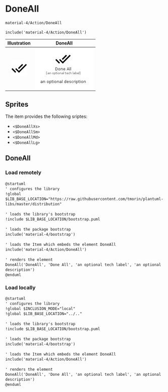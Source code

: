 # DoneAll


```text
material-4/Action/DoneAll
```

```text
include('material-4/Action/DoneAll')
```



| Illustration | DoneAll |
| :---: | :---: |
| ![illustration for Illustration](../../material-4/Action/DoneAll.png) | ![illustration for DoneAll](../../material-4/Action/DoneAll.Local.png) |



## Sprites
The item provides the following sriptes:

- `<$DoneAllXs>`
- `<$DoneAllSm>`
- `<$DoneAllMd>`
- `<$DoneAllLg>`





## DoneAll

### Load remotely
```plantuml
@startuml
' configures the library
!global $LIB_BASE_LOCATION="https://raw.githubusercontent.com/tmorin/plantuml-libs/master/distribution"

' loads the library's bootstrap
!include $LIB_BASE_LOCATION/bootstrap.puml

' loads the package bootstrap
include('material-4/bootstrap')

' loads the Item which embeds the element DoneAll
include('material-4/Action/DoneAll')

' renders the element
DoneAll('DoneAll', 'Done All', 'an optional tech label', 'an optional description')
@enduml
```

### Load locally
```plantuml
@startuml
' configures the library
!global $INCLUSION_MODE="local"
!global $LIB_BASE_LOCATION="../.."

' loads the library's bootstrap
!include $LIB_BASE_LOCATION/bootstrap.puml

' loads the package bootstrap
include('material-4/bootstrap')

' loads the Item which embeds the element DoneAll
include('material-4/Action/DoneAll')

' renders the element
DoneAll('DoneAll', 'Done All', 'an optional tech label', 'an optional description')
@enduml
```

